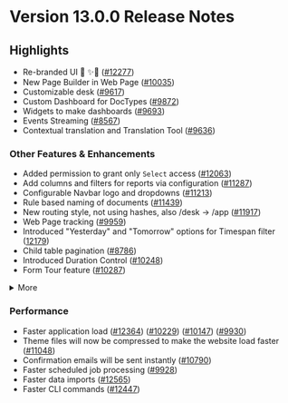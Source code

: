 # Version 13.0.0 Release Notes

## Highlights

- Re-branded UI 💎 ✨🎊 ([#12277](https://github.com/netmanthan/shoperframeworks/pull/12277))
- New Page Builder in Web Page ([#10035](https://github.com/netmanthan/shoperframeworks/pull/10035))
- Customizable desk ([#9617](https://github.com/netmanthan/shoperframeworks/pull/9617))
- Custom Dashboard for DocTypes ([#9872](https://github.com/netmanthan/shoperframeworks/pull/9872))
- Widgets to make dashboards ([#9693](https://github.com/netmanthan/shoperframeworks/pull/9693))
- Events Streaming ([#8567](https://github.com/netmanthan/shoperframeworks/pull/8567))
- Contextual translation and Translation Tool ([#9636](https://github.com/netmanthan/shoperframeworks/pull/9636))

### Other Features & Enhancements

- Added permission to grant only `Select` access ([#12063](https://github.com/netmanthan/shoperframeworks/pull/12063))
- Add columns and filters for reports via configuration ([#11287](https://github.com/netmanthan/shoperframeworks/pull/11287))
- Configurable Navbar logo and dropdowns ([#11213](https://github.com/netmanthan/shoperframeworks/pull/11213))
- Rule based naming of documents ([#11439](https://github.com/netmanthan/shoperframeworks/pull/11439))
- New routing style, not using hashes, also /desk -> /app ([#11917](https://github.com/netmanthan/shoperframeworks/pull/11917))
- Web Page tracking ([#9959](https://github.com/netmanthan/shoperframeworks/pull/9959))
- Introduced "Yesterday" and "Tomorrow" options for Timespan filter ([12179](https://github.com/netmanthan/shoperframeworks/pull/12179))
- Child table pagination ([#8786](https://github.com/netmanthan/shoperframeworks/pull/8786))
- Introduced Duration Control ([#10248](https://github.com/netmanthan/shoperframeworks/pull/10248))
- Form Tour feature ([#10287](https://github.com/netmanthan/shoperframeworks/pull/10287))
<details>
<summary>More</summary>

- Introduced Map View ([#11202](https://github.com/netmanthan/shoperframeworks/pull/11202))
- Custom JS & CSS support in Web Form ([#9121](https://github.com/netmanthan/shoperframeworks/pull/9121)) ([#9610](https://github.com/netmanthan/shoperframeworks/pull/9610))
- Ability to attach photo from webcam ([#12160](https://github.com/netmanthan/shoperframeworks/pull/12160))
- Added a System Console to help in debugging ([#11306](https://github.com/netmanthan/shoperframeworks/pull/11306))
- Introduced System Settings to automatically delete old Prepared Reports ([#9751](https://github.com/netmanthan/shoperframeworks/pull/9751))
- "Mandatory Depends On" and "Read Only Depends On" option for document fields ([#8820](https://github.com/netmanthan/shoperframeworks/pull/8820))
- Added 2FA for LDAP users ([#10001](https://github.com/netmanthan/shoperframeworks/pull/10001))
- Introduced Help Article Feedback system ([#10260](https://github.com/netmanthan/shoperframeworks/pull/10260))
- Introduced Razorpay client ([#11418](https://github.com/netmanthan/shoperframeworks/pull/11418))
- Rate Limiting ([#10310](https://github.com/netmanthan/shoperframeworks/pull/10310))
- Introduced Log Settings ([#11699](https://github.com/netmanthan/shoperframeworks/pull/11699))
- Enhancements in notifications ([#11398](https://github.com/netmanthan/shoperframeworks/pull/11398)) ([#11409](https://github.com/netmanthan/shoperframeworks/pull/11409))
- Added a field-level permission check for report data ([12163](https://github.com/netmanthan/shoperframeworks/pull/12163))
- Ability to cancel all linked document with a single click ([#8905](https://github.com/netmanthan/shoperframeworks/pull/8905))
- Made checkboxes navigable via tab key ([#11030](https://github.com/netmanthan/shoperframeworks/pull/11030))
- Renamed "Custom Script" to "Client Script" ([#12324](https://github.com/netmanthan/shoperframeworks/pull/12324))

</details>

### Performance

- Faster application load ([#12364](https://github.com/netmanthan/shoperframeworks/pull/12364)) ([#10229](https://github.com/netmanthan/shoperframeworks/pull/10229)) ([#10147](https://github.com/netmanthan/shoperframeworks/pull/10147)) ([#9930](https://github.com/netmanthan/shoperframeworks/pull/9930))
- Theme files will now be compressed to make the website load faster ([#11048](https://github.com/netmanthan/shoperframeworks/pull/11048))
- Confirmation emails will be sent instantly ([#10790](https://github.com/netmanthan/shoperframeworks/pull/10790))
- Faster scheduled job processing ([#9928](https://github.com/netmanthan/shoperframeworks/pull/9928))
- Faster data imports ([#12565](https://github.com/netmanthan/shoperframeworks/pull/12565))
- Faster CLI commands ([#12447](https://github.com/netmanthan/shoperframeworks/pull/12447))

